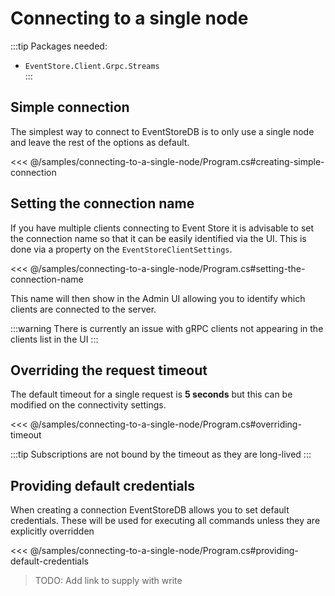 # Connecting to a single node

:::tip
Packages needed:
- `EventStore.Client.Grpc.Streams`   
:::

## Simple connection

The simplest way to connect to EventStoreDB is to only use a single node and leave the rest of the options as default. 

<<< @/samples/connecting-to-a-single-node/Program.cs#creating-simple-connection

## Setting the connection name

If you have multiple clients connecting to Event Store it is advisable to set the connection name so that it can be easily identified via the UI. This is done via a property on the `EventStoreClientSettings`.

<<< @/samples/connecting-to-a-single-node/Program.cs#setting-the-connection-name

This name will then show in the Admin UI allowing you to identify which clients are connected to the server.

:::warning
There is currently an issue with gRPC clients not appearing in the clients list in the UI
:::

## Overriding the request timeout

The default timeout for a single request is **5 seconds** but this can be modified on the connectivity settings.

<<< @/samples/connecting-to-a-single-node/Program.cs#overriding-timeout

:::tip
Subscriptions are not bound by the timeout as they are long-lived
:::

## Providing default credentials

When creating a connection EventStoreDB allows you to set default credentials. These will be used for executing all commands unless they are explicitly overridden

<<< @/samples/connecting-to-a-single-node/Program.cs#providing-default-credentials

> TODO: Add link to supply with write


